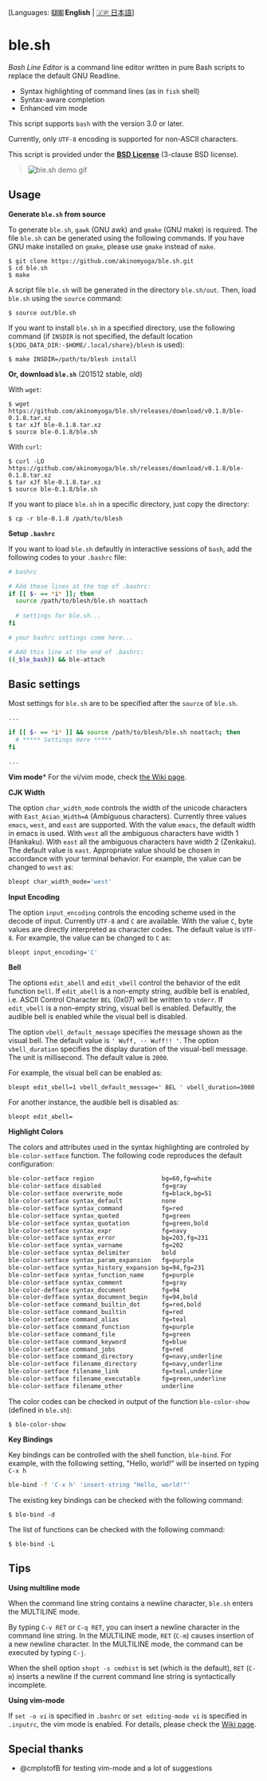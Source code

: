 [Languages: **:us: English** | [:jp: 日本語](README-ja_JP.md)]
# ble.sh

*Bash Line Editor* is a command line editor written in pure Bash scripts to replace the default GNU Readline.
- Syntax highlighting of command lines (as in `fish` shell)
- Syntax-aware completion
- Enhanced vim mode

This script supports `bash` with the version 3.0 or later.

Currently, only `UTF-8` encoding is supported for non-ASCII characters.

This script is provided under the [**BSD License**](LICENSE.md) (3-clause BSD license).

> ![ble.sh demo gif](https://github.com/akinomyoga/ble.sh/wiki/images/demo.gif)

## Usage
**Generate `ble.sh` from source**

To generate `ble.sh`, `gawk` (GNU awk) and `gmake` (GNU make) is required.
The file `ble.sh` can be generated using the following commands.
If you have GNU make installed on `gmake`, please use `gmake` instead of `make`.
```console
$ git clone https://github.com/akinomyoga/ble.sh.git
$ cd ble.sh
$ make
```
A script file `ble.sh` will be generated in the directory `ble.sh/out`. Then, load `ble.sh` using the `source` command:
```console
$ source out/ble.sh
```
If you want to install `ble.sh` in a specified directory, use the following command (if `INSDIR` is not specified, the default location `${XDG_DATA_DIR:-$HOME/.local/share}/blesh` is used):
```console
$ make INSDIR=/path/to/blesh install
```

**Or, download `ble.sh`** (201512 stable, old)

With `wget`:
```console
$ wget https://github.com/akinomyoga/ble.sh/releases/download/v0.1.8/ble-0.1.8.tar.xz
$ tar xJf ble-0.1.8.tar.xz
$ source ble-0.1.8/ble.sh
```
With `curl`:
```console
$ curl -LO https://github.com/akinomyoga/ble.sh/releases/download/v0.1.8/ble-0.1.8.tar.xz
$ tar xJf ble-0.1.8.tar.xz
$ source ble-0.1.8/ble.sh
```

If you want to place `ble.sh` in a specific directory, just copy the directory:
```console
$ cp -r ble-0.1.8 /path/to/blesh
```

**Setup `.bashrc`**

If you want to load `ble.sh` defaultly in interactive sessions of `bash`, add the following codes to your `.bashrc` file:
```bash
# bashrc

# Add these lines at the top of .bashrc:
if [[ $- == *i* ]]; then
  source /path/to/blesh/ble.sh noattach
  
  # settings for ble.sh...
fi

# your bashrc settings come here...

# Add this line at the end of .bashrc:
((_ble_bash)) && ble-attach
```

## Basic settings
Most settings for `ble.sh` are to be specified after the `source` of `ble.sh`.
```bash
...

if [[ $- == *i* ]] && source /path/to/blesh/ble.sh noattach; then
  # ***** Settings Here *****
fi

...
```

**Vim mode***
For the vi/vim mode, check [the Wiki page](https://github.com/akinomyoga/ble.sh/wiki/Vi-(Vim)-editing-mode).

**CJK Width**

The option `char_width_mode` controls the width of the unicode characters with `East_Asian_Width=A` (Ambiguous characters).
Currently three values `emacs`, `west`, and `east` are supported. With the value `emacs`, the default width in emacs is used.
With `west` all the ambiguous characters have width 1 (Hankaku). With `east` all the ambiguous characters have width 2 (Zenkaku).
The default value is `east`. Appropriate value should be chosen in accordance with your terminal behavior.
For example, the value can be changed to `west` as:

```bash
bleopt char_width_mode='west'
```

**Input Encoding**

The option `input_encoding` controls the encoding scheme used in the decode of input. Currently `UTF-8` and `C` are available. With the value `C`, byte values are directly interpreted as character codes. The default value is `UTF-8`. For example, the value can be changed to `C` as:

```bash
bleopt input_encoding='C'
```

**Bell**

The options `edit_abell` and `edit_vbell` control the behavior of the edit function `bell`. If `edit_abell` is a non-empty string, audible bell is enabled, i.e. ASCII Control Character `BEL` (0x07) will be written to `stderr`. If `edit_vbell` is a non-empty string, visual bell is enabled. Defaultly, the audible bell is enabled while the visual bell is disabled.

The option `vbell_default_message` specifies the message shown as the visual bell. The default value is `' Wuff, -- Wuff!! '`. The option `vbell_duration` specifies the display duration of the visual-bell message. The unit is millisecond. The default value is `2000`.

For example, the visual bell can be enabled as:
```
bleopt edit_vbell=1 vbell_default_message=' BEL ' vbell_duration=3000
```

For another instance, the audible bell is disabled as:
```
bleopt edit_abell=
```

**Highlight Colors**

The colors and attributes used in the syntax highlighting are controled by `ble-color-setface` function. The following code reproduces the default configuration:
```bash
ble-color-setface region                   bg=60,fg=white
ble-color-setface disabled                 fg=gray
ble-color-setface overwrite_mode           fg=black,bg=51
ble-color-setface syntax_default           none
ble-color-setface syntax_command           fg=red
ble-color-setface syntax_quoted            fg=green
ble-color-setface syntax_quotation         fg=green,bold
ble-color-setface syntax_expr              fg=navy
ble-color-setface syntax_error             bg=203,fg=231
ble-color-setface syntax_varname           fg=202
ble-color-setface syntax_delimiter         bold
ble-color-setface syntax_param_expansion   fg=purple
ble-color-setface syntax_history_expansion bg=94,fg=231
ble-color-setface syntax_function_name     fg=purple
ble-color-setface syntax_comment           fg=gray
ble-color-defface syntax_document          fg=94
ble-color-defface syntax_document_begin    fg=94,bold
ble-color-setface command_builtin_dot      fg=red,bold
ble-color-setface command_builtin          fg=red
ble-color-setface command_alias            fg=teal
ble-color-setface command_function         fg=purple
ble-color-setface command_file             fg=green
ble-color-setface command_keyword          fg=blue
ble-color-setface command_jobs             fg=red
ble-color-setface command_directory        fg=navy,underline
ble-color-setface filename_directory       fg=navy,underline
ble-color-setface filename_link            fg=teal,underline
ble-color-setface filename_executable      fg=green,underline
ble-color-setface filename_other           underline
```

The color codes can be checked in output of the function `ble-color-show` (defined in `ble.sh`):
```console
$ ble-color-show
```

**Key Bindings**

Key bindings can be controlled with the shell function, `ble-bind`.
For example, with the following setting, "Hello, world!" will be inserted on typing `C-x h`
```bash
ble-bind -f 'C-x h' 'insert-string "Hello, world!"'
```

The existing key bindings can be checked with the following command:
```console
$ ble-bind -d
```

The list of functions can be checked with the following command:
```console
$ ble-bind -L
```

## Tips

**Using multiline mode**

When the command line string contains a newline character, `ble.sh` enters the MULTILINE mode.

By typing `C-v RET` or `C-q RET`, you can insert a newline character in the command line string.
In the MULTILINE mode, `RET` (`C-m`) causes insertion of a new newline character.
In the MULTILINE mode, the command can be executed by typing `C-j`.

When the shell option `shopt -s cmdhist` is set (which is the default),
`RET` (`C-m`) inserts a newline if the current command line string is syntactically incomplete.

**Using vim-mode**

If `set -o vi` is specified in `.bashrc` or `set editing-mode vi` is specified in `.inputrc`, the vim mode is enabled.
For details, please check the [Wiki page](https://github.com/akinomyoga/ble.sh/wiki/Vi-(Vim)-editing-mode).

## Special thanks

- @cmplstofB for testing vim-mode and a lot of suggestions
